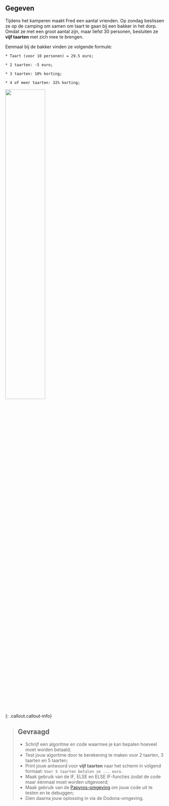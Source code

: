 ## Gegeven

Tijdens het kamperen maakt Fred een aantal vrienden. Op zondag beslissen ze op de camping om samen om taart te gaan bij een bakker in het dorp. 
Omdat ze met een groot aantal zijn, maar liefst 30 personen, besluiten ze **vijf taarten** met zich mee te brengen. 

Eenmaal bij de bakker vinden ze volgende formule: 



```
* Taart (voor 10 personen) = 29.5 euro; 

* 2 taarten: -5 euro; 

* 3 taarten: 10% korting; 

* 4 of meer taarten: 32% korting; 

```

<img src="https://images.pexels.com/photos/2035729/pexels-photo-2035729.jpeg?auto=compress&cs=tinysrgb&w=1260&h=750&dpr=1" width="50%"/>

{: .callout.callout-info}
> ## Gevraagd
> * Schrijf een algoritme en code waarmee je kan bepalen hoeveel moet worden betaald; 
> * Test jouw algoritme door te berekening te maken voor 2 taarten, 3 taarten en 5 taarten;
> * Print jouw antwoord voor **vijf taarten** naar het scherm in volgend formaat: `Voor 5 taarten betalen ze ... euro.`
> * Maak gebruik van de IF, ELSE en ELSE IF-functies zodat de code maar éénmaal moet worden uitgevoerd;
> * Maak gebruik van de [Papyros-omgeving](https://papyros.dodona.be/?locale=nl&language=JavaScript) om jouw code uit te testen en te debuggen;
> * Dien daarna jouw oplossing in via de Dodona-omgeving. 
